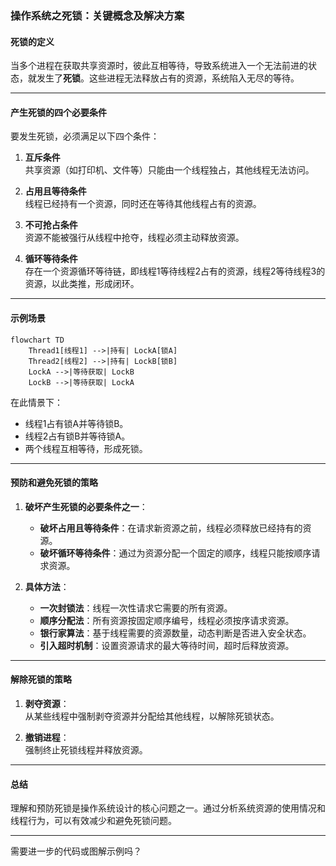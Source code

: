 ### 操作系统之死锁：关键概念及解决方案

#### 死锁的定义
当多个进程在获取共享资源时，彼此互相等待，导致系统进入一个无法前进的状态，就发生了**死锁**。这些进程无法释放占有的资源，系统陷入无尽的等待。

---

#### 产生死锁的四个必要条件
要发生死锁，必须满足以下四个条件：

1. **互斥条件**  
   共享资源（如打印机、文件等）只能由一个线程独占，其他线程无法访问。
   
2. **占用且等待条件**  
   线程已经持有一个资源，同时还在等待其他线程占有的资源。
   
3. **不可抢占条件**  
   资源不能被强行从线程中抢夺，线程必须主动释放资源。
   
4. **循环等待条件**  
   存在一个资源循环等待链，即线程1等待线程2占有的资源，线程2等待线程3的资源，以此类推，形成闭环。

---

#### 示例场景

```mermaid
flowchart TD
    Thread1[线程1] -->|持有| LockA[锁A]
    Thread2[线程2] -->|持有| LockB[锁B]
    LockA -->|等待获取| LockB
    LockB -->|等待获取| LockA
```

在此情景下：
- 线程1占有锁A并等待锁B。
- 线程2占有锁B并等待锁A。
- 两个线程互相等待，形成死锁。

---

#### 预防和避免死锁的策略

1. **破坏产生死锁的必要条件之一**：
   - **破坏占用且等待条件**：在请求新资源之前，线程必须释放已经持有的资源。
   - **破坏循环等待条件**：通过为资源分配一个固定的顺序，线程只能按顺序请求资源。

2. **具体方法**：
   - **一次封锁法**：线程一次性请求它需要的所有资源。
   - **顺序分配法**：所有资源按固定顺序编号，线程必须按序请求资源。
   - **银行家算法**：基于线程需要的资源数量，动态判断是否进入安全状态。
   - **引入超时机制**：设置资源请求的最大等待时间，超时后释放资源。

---

#### 解除死锁的策略

1. **剥夺资源**：  
   从某些线程中强制剥夺资源并分配给其他线程，以解除死锁状态。

2. **撤销进程**：  
   强制终止死锁线程并释放资源。

---

#### 总结
理解和预防死锁是操作系统设计的核心问题之一。通过分析系统资源的使用情况和线程行为，可以有效减少和避免死锁问题。

---

需要进一步的代码或图解示例吗？
